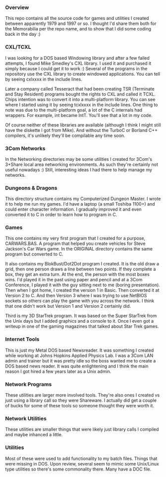 ### Overview

This repo contains all the source code for games and utilities I created between apparently 1979 and 1997 or so. I thought I'd share them both for the Memorabilia per the repo name, and to show that I did some coding back in the day :) 


### CXL/TCXL

I was looking for a DOS based Windowing library and after a few failed attempts, I found Mike Smedley's CXL library. I used it and purchased it simply because I could get it to work :) Several of the programs in the repository use the CXL library to create windowed applications. You can tell by seeing cxlxxxx in the include lines.

Later a company called Tesseract that had been creating TSR (Terminate and Stay Resident) programs bought the rights to CXL and called it TCXL. Chips intention was to convert it into a multi-platform library. You can see where I started using it by seeing tcxlxxxx in the include lines. One thing to note was due to the multi-platform goal, a lot of the C internals had wrappers. For example, int became IntT. You'll see that a lot in my code.

Of course neither of these libraries are available (although I think I might still have the diskette I got from Mike). And without the TurboC or Borland C++ compilers, it's unlikely they'll be compilable any time soon.


### 3Com Networks

In the Networking directories may be some utilities I created for 3Com's 3+Share local area networking environments. As such they're certainly not useful nowadays :) Still, interesting ideas I had there to help manage my networks.


### Dungeons & Dragons

This directory structure contains my Computerized Dungeon Master. I wrote it to help me run my games. I'd have a laptop (a small Toshiba 1100+) and could enter character information. I gradually improved it and even converted it to C in order to learn how to program in C.


### Games

This one contains my very first program that I created for a purpose, CARWARS.BAS. A program that helped you create vehicles for Steve Jackson's Car Wars game. In the ORIGINAL directory contains the same program but converted to C.

It also contains my BlokBust/Dot2Dot program I created. It is the old draw a grid, then one person draws a line between two points. If they complete a box, they get an extra turn. At the end, the person with the most boxes wins. I'd played it in the past using paper and pencil and at a 3Com Conference, I played it with the guy sitting next to me (boring presentation). Then when I got home, I created the version 1 in Basic. Then converted it at Version 2 to C. And then Version 3 where I was trying to use NetBIOS sockets so others can play the game with you across the network. I think that one didn't work but Version 1 and Version 2 certainly did.

Third is my 3D StarTrek program. It was based on the Super StarTrek from the Unix days but I added graphics and a console to it. Once I even got a writeup in one of the gaming magazines that talked about Star Trek games.


### Internet Tools

This is just my Metal DOS based Newsreader. It was something I created while working at Johns Hopkins Applied Physics Lab. I was a 3Com LAN admin and trainer but it was pretty idle so the boss wanted me to create a DOS based news reader. It was quite enlightening and I think the main reason I got hired a few years later as a Unix admin.


### Network Programs 

These utilities are larger more involved tools. They're also ones I created vs just using a library call so they were Shareware. I actually did get a couple of bucks for some of these tools so someone thought they were worth it.

### Network Utilities

These utilities are smaller things that were likely just library calls I compiled and maybe inhanced a little.


### Utilities

Most of these were used to add functionality to my batch files. Things that were missing in DOS. Upon review, several seem to mimic some Unix/Linux type utilities so there's some commonality there. Many have a DOC file.

